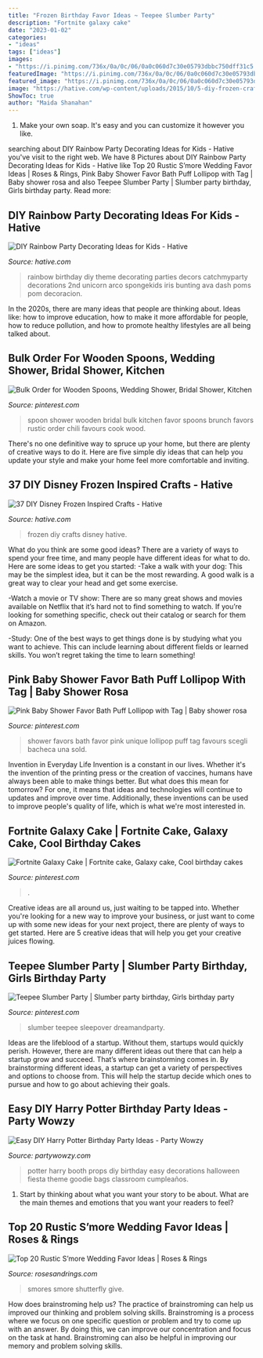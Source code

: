 ```yaml
---
title: "Frozen Birthday Favor Ideas ~ Teepee Slumber Party"
description: "Fortnite galaxy cake"
date: "2023-01-02"
categories:
- "ideas"
tags: ["ideas"]
images:
- "https://i.pinimg.com/736x/0a/0c/06/0a0c060d7c30e05793dbbc750dff31c5.jpg"
featuredImage: "https://i.pinimg.com/736x/0a/0c/06/0a0c060d7c30e05793dbbc750dff31c5.jpg"
featured_image: "https://i.pinimg.com/736x/0a/0c/06/0a0c060d7c30e05793dbbc750dff31c5.jpg"
image: "https://hative.com/wp-content/uploads/2015/10/5-diy-frozen-crafts.jpg"
ShowToc: true
author: "Maida Shanahan"
---
```



1. Make your own soap. It's easy and you can customize it however you like.

	

		
searching about DIY Rainbow Party Decorating Ideas for Kids - Hative you've visit to the right web. We have 8 Pictures about DIY Rainbow Party Decorating Ideas for Kids - Hative like Top 20 Rustic S’more Wedding Favor Ideas | Roses &amp; Rings, Pink Baby Shower Favor Bath Puff Lollipop with Tag | Baby shower rosa and also Teepee Slumber Party | Slumber party birthday, Girls birthday party. Read more:
		
    
## DIY Rainbow Party Decorating Ideas For Kids - Hative

<img loading=lazy src="https://hative.com/wp-content/uploads/2014/11/diy-rainbow-party-decorating-ideas/9-rainbow-wall-decors.jpg" onerror="this.onerror=null;this.src='https://tse3.mm.bing.net/th?id=OIP.xzvMCHYn0YUqLiz5Vc2PVAHaLL&amp;pid=15.1';" alt="DIY Rainbow Party Decorating Ideas for Kids - Hative">

_Source: hative.com_

>rainbow birthday diy theme decorating parties decors catchmyparty decorations 2nd unicorn arco spongekids iris bunting ava dash poms pom decoracion. 

	

In the 2020s, there are many ideas that people are thinking about. Ideas like: how to improve education, how to make it more affordable for people, how to reduce pollution, and how to promote healthy lifestyles are all being talked about.

    
## Bulk Order For Wooden Spoons, Wedding Shower, Bridal Shower, Kitchen

<img loading=lazy src="https://i.pinimg.com/736x/e9/eb/f6/e9ebf673872f103c535f3625103837fb.jpg" onerror="this.onerror=null;this.src='https://tse3.mm.bing.net/th?id=OIP.8Wi2f9H6-6PwRkeQDTQgKwHaHa&amp;pid=15.1';" alt="Bulk Order for Wooden Spoons, Wedding Shower, Bridal Shower, Kitchen">

_Source: pinterest.com_

>spoon shower wooden bridal bulk kitchen favor spoons brunch favors rustic order chili favours cook wood. 

	

There's no one definitive way to spruce up your home, but there are plenty of creative ways to do it. Here are five simple diy ideas that can help you update your style and make your home feel more comfortable and inviting.

    
## 37 DIY Disney Frozen Inspired Crafts - Hative

<img loading=lazy src="https://hative.com/wp-content/uploads/2015/10/5-diy-frozen-crafts.jpg" onerror="this.onerror=null;this.src='https://tse4.mm.bing.net/th?id=OIP.ZgeSF0OqC0mMiQjO6rSKxAHaHW&amp;pid=15.1';" alt="37 DIY Disney Frozen Inspired Crafts - Hative">

_Source: hative.com_

>frozen diy crafts disney hative. 

	

What do you think are some good ideas?
There are a variety of ways to spend your free time, and many people have different ideas for what to do. Here are some ideas to get you started: 
-Take a walk with your dog: This may be the simplest idea, but it can be the most rewarding. A good walk is a great way to clear your head and get some exercise. 

-Watch a movie or TV show: There are so many great shows and movies available on Netflix that it’s hard not to find something to watch. If you’re looking for something specific, check out their catalog or search for them on Amazon. 

-Study: One of the best ways to get things done is by studying what you want to achieve. This can include learning about different fields or learned skills. You won’t regret taking the time to learn something!

    
## Pink Baby Shower Favor Bath Puff Lollipop With Tag | Baby Shower Rosa

<img loading=lazy src="https://i.pinimg.com/736x/3b/c6/95/3bc6958ade5cfb9dcfef23ac57283aca--unique-baby-shower-favors-pop-baby-showers.jpg" onerror="this.onerror=null;this.src='https://tse4.mm.bing.net/th?id=OIP.dNW4DLM2gLNfdr9hnpNaDgHaJ3&amp;pid=15.1';" alt="Pink Baby Shower Favor Bath Puff Lollipop with Tag | Baby shower rosa">

_Source: pinterest.com_

>shower favors bath favor pink unique lollipop puff tag favours scegli bacheca una sold. 

	

Invention in Everyday Life
Invention is a constant in our lives. Whether it's the invention of the printing press or the creation of vaccines, humans have always been able to make things better. But what does this mean for tomorrow? For one, it means that ideas and technologies will continue to updates and improve over time. Additionally, these inventions can be used to improve people's quality of life, which is what we're most interested in.

    
## Fortnite Galaxy Cake | Fortnite Cake, Galaxy Cake, Cool Birthday Cakes

<img loading=lazy src="https://i.pinimg.com/736x/0a/0c/06/0a0c060d7c30e05793dbbc750dff31c5.jpg" onerror="this.onerror=null;this.src='https://tse2.mm.bing.net/th?id=OIP.bhPJHLa1oi11VIFoe9xNZAHaJ3&amp;pid=15.1';" alt="Fortnite Galaxy Cake | Fortnite cake, Galaxy cake, Cool birthday cakes">

_Source: pinterest.com_

>. 

	

Creative ideas are all around us, just waiting to be tapped into. Whether you're looking for a new way to improve your business, or just want to come up with some new ideas for your next project, there are plenty of ways to get started. Here are 5 creative ideas that will help you get your creative juices flowing.

    
## Teepee Slumber Party | Slumber Party Birthday, Girls Birthday Party

<img loading=lazy src="https://i.pinimg.com/736x/9a/b5/f9/9ab5f92eba1128fdc40ffb6378ca0288.jpg" onerror="this.onerror=null;this.src='https://tse2.mm.bing.net/th?id=OIP.IjPROfqs9gvfmI7KPVwNtAHaJ3&amp;pid=15.1';" alt="Teepee Slumber Party | Slumber party birthday, Girls birthday party">

_Source: pinterest.com_

>slumber teepee sleepover dreamandparty. 

	

Ideas are the lifeblood of a startup. Without them, startups would quickly perish. However, there are many different ideas out there that can help a startup grow and succeed. That’s where brainstorming comes in. By brainstorming different ideas, a startup can get a variety of perspectives and options to choose from. This will help the startup decide which ones to pursue and how to go about achieving their goals.

    
## Easy DIY Harry Potter Birthday Party Ideas - Party Wowzy

<img loading=lazy src="https://partywowzy.com/wp-content/uploads/2018/08/Photo-Booth-Props.jpg" onerror="this.onerror=null;this.src='https://tse3.mm.bing.net/th?id=OIP.qmAXkvchV5xxNmLz7vjubQHaJ4&amp;pid=15.1';" alt="Easy DIY Harry Potter Birthday Party Ideas - Party Wowzy">

_Source: partywowzy.com_

>potter harry booth props diy birthday easy decorations halloween fiesta theme goodie bags classroom cumpleaños. 

	

1. Start by thinking about what you want your story to be about. What are the main themes and emotions that you want your readers to feel?

    
## Top 20 Rustic S’more Wedding Favor Ideas | Roses &amp; Rings

<img loading=lazy src="http://www.rosesandrings.com/wp-content/uploads/2018/01/smores-wedding-favor.jpg" onerror="this.onerror=null;this.src='https://tse4.mm.bing.net/th?id=OIP.DxUxdwE_-tG-L3B2BUZWGQHaLH&amp;pid=15.1';" alt="Top 20 Rustic S’more Wedding Favor Ideas | Roses &amp; Rings">

_Source: rosesandrings.com_

>smores smore shutterfly give. 

	

How does brainstroming help us?
The practice of brainstroming can help us improved our thinking and problem solving skills. Brainstroming is a process where we focus on one specific question or problem and try to come up with an answer. By doing this, we can improve our concentration and focus on the task at hand. Brainstroming can also be helpful in improving our memory and problem solving skills.

